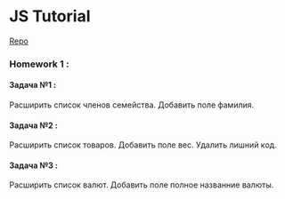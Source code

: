 # JS Tutorial

[Repo](https://github.com/volodymyrkr/js)
### Homework 1 : 
#### Задача №1 :
Расширить список членов семейства.
Добавить поле фамилия.
#### Задача №2 :
Расширить список товаров.
Добавить поле вес.
Удалить лишний код.
#### Задача №3 :
Расширить список валют.
Добавить поле полное названние валюты.